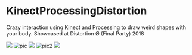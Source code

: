 # KinectProcessingDistortion
Crazy interaction using Kinect and Processing to draw weird shapes with your body.
Showcased at Distortion Ø (Final Party) 2018

![](girl.gif) 
![pic](https://raw.githubusercontent.com/mikkelmedm/KinectProcessingDistortion/master/Screen%20Shot%202018-11-14%20at%2018.24.14.png)
![](partyguys.gif) 
![pic2](https://raw.githubusercontent.com/mikkelmedm/KinectProcessingDistortion/master/Screen%20Shot%202018-11-14%20at%2018.23.58.png)
![](upclose.gif)
